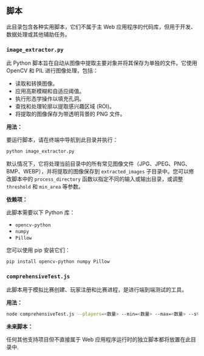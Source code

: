 ## 脚本

此目录包含各种实用脚本，它们不属于主 Web 应用程序的代码库，但用于开发、数据处理或其他辅助任务。

### `image_extractor.py`

此 Python 脚本旨在自动从图像中提取主要对象并将其保存为单独的文件。它使用 OpenCV 和 PIL 进行图像处理，包括：

-   读取和转换图像。
-   应用高斯模糊和自适应阈值。
-   执行形态学操作以填充孔洞。
-   查找和处理轮廓以提取感兴趣区域 (ROI)。
-   将提取的图像保存为带透明背景的 PNG 文件。

**用法：**

要运行脚本，请在终端中导航到此目录并执行：

```bash
python image_extractor.py
```

默认情况下，它将处理当前目录中的所有常见图像文件（JPG、JPEG、PNG、BMP、WEBP），并将提取的图像保存到 `extracted_images` 子目录中。您可以修改脚本中的 `process_directory` 函数以指定不同的输入或输出目录，或调整 `threshold` 和 `min_area` 等参数。

**依赖项：**

此脚本需要以下 Python 库：

-   `opencv-python`
-   `numpy`
-   `Pillow`

您可以使用 pip 安装它们：

```bash
pip install opencv-python numpy Pillow
```

### `comprehensiveTest.js`

此脚本用于模拟比赛创建、玩家注册和比赛进程，是进行端到端测试的工具。

**用法：**

```bash
node comprehensiveTest.js --players=<数量> --min=<数量> --max=<数量> --start --win --no-pp
```

**未来脚本：**

任何其他支持项目但不直接属于 Web 应用程序运行时的独立脚本都将放置在此目录中.